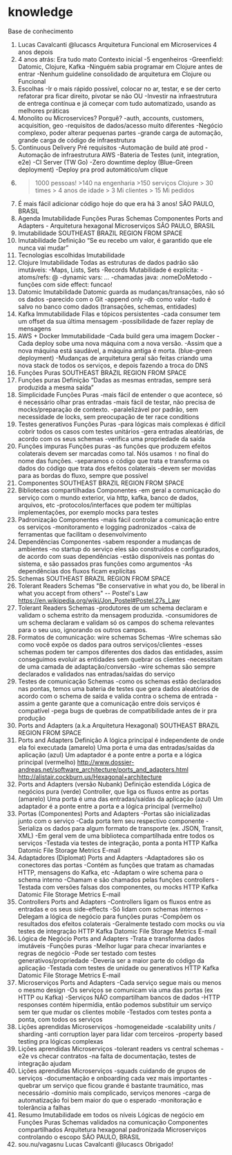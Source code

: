 # knowledge
Base de conhecimento

1. Lucas Cavalcanti @lucascs Arquitetura Funcional em Microservices 4 anos depois
2. 4 anos atrás: Era tudo mato Contexto inicial -5 engenheiros -Greenfield: Datomic, Clojure, Kafka -Ninguém sabia programar em Clojure antes de entrar -Nenhum guideline consolidado de arquitetura em Clojure ou Funcional
3. Escolhas -Ir o mais rápido possível, colocar no ar, testar, e se der certo refatorar pra ficar direito, pivotar se não OU -Investir na infraestrutura de entrega contínua e já começar com tudo automatizado, usando as melhores práticas
4. Monolito ou Microservices? Porquê? -auth, accounts, customers, acquisition, geo -requisitos de dados/acesso muito diferentes -Negócio complexo, poder alterar pequenas partes -grande carga de automação, grande carga de código de infraestrutura
5. Continuous Delivery Pré requisitos -Automação de build até prod -Automação de infraestrutura AWS -Bateria de Testes (unit, integration, e2e) -CI Server (TW Go) -Zero downtime deploy (Blue-Green deployment) -Deploy pra prod automático/um clique
6. >1000 pessoas! >140 na engenharia >150 serviços Clojure > 30 times > 4 anos de idade > 3 Mi clientes > 15 Mi pedidos
7. É mais fácil adicionar código hoje do que era há 3 anos! SÃO PAULO, BRASIL
8. Agenda Imutabilidade Funções Puras Schemas Componentes Ports and Adapters - Arquitetura hexagonal Microserviços SÃO PAULO, BRASIL
9. Imutabilidade SOUTHEAST BRAZIL REGION FROM SPACE
10. Imutabilidade Definição “Se eu recebo um valor, é garantido que ele nunca vai mudar”
11. Tecnologias escolhidas Imutabilidade
12. Clojure Imutabilidade Todas as estruturas de dados padrão são imutáveis: -Maps, Lists, Sets -Records Mutabilidade é explícita: -atoms/refs: @ -dynamic vars: *…* -chamadas java: .nomeDoMetodo -funções com side effect: funcao!
13. Datomic Imutabilidade Datomic guarda as mudanças/transações, não só os dados -parecido com o Git -append only -db como valor -tudo é salvo no banco como dados (transações, schemas, entidades)
14. Kafka Immutabilidade Filas e tópicos persistentes -cada consumer tem um offset da sua última mensagem -possibilidade de fazer replay de mensagens
15. AWS + Docker Immutabilidade -Cada build gera uma imagem Docker -Cada deploy sobe uma nova máquina com a nova versão. -Assim que a nova máquina está saudável, a máquina antiga é morta. (blue-green deployment) -Mudanças de arquitetura geral são feitas criando uma nova stack de todos os serviços, e depois fazendo a troca do DNS
16. Funções Puras SOUTHEAST BRAZIL REGION FROM SPACE
17. Funções puras Definição “Dadas as mesmas entradas, sempre será produzida a mesma saída”
18. Simplicidade Funções Puras -mais fácil de entender o que acontece, só é necessário olhar pras entradas -mais fácil de testar, não precisa de mocks/preparação de contexto. -paralelizável por padrão, sem necessidade de locks, sem preocupação de ter race conditions
19. Testes generativos Funções Puras -para lógicas mais complexas é difícil cobrir todos os casos com testes unitários -gera entradas aleatórias, de acordo com os seus schemas -verifica uma propriedade da saída
20. Funções impuras Funções puras -as funções que produzem efeitos colaterais devem ser marcadas como tal. Nós usamos `!` no final do nome das funções. -separamos o código que trata e transforma os dados do código que trata dos efeitos colaterais -devem ser movidas para as bordas do fluxo, sempre que possível
21. Componentes SOUTHEAST BRAZIL REGION FROM SPACE
22. Bibliotecas compartilhadas Componentes -em geral a comunicação do serviço com o mundo exterior, via http, kafka, banco de dados, arquivos, etc -protocolos/interfaces que podem ter múltiplas implementações, por exemplo mocks para testes
23. Padronização Componentes -mais fácil controlar a comunicação entre os serviços -monitoramento e logging padronizados -caixa de ferramentas que facilitam o desenvolvimento
24. Dependências Componentes -sabem responder a mudanças de ambientes -no startup do serviço eles são construídos e configurados, de acordo com suas dependências -estão disponíveis nas pontas do sistema, e são passados pras funções como argumentos -As dependências dos fluxos ficam explícitas
25. Schemas SOUTHEAST BRAZIL REGION FROM SPACE
26. Tolerant Readers Schemas "Be conservative in what you do, be liberal in what you accept from others" -- Postel's Law https://en.wikipedia.org/wiki/Jon_Postel#Postel.27s_Law
27. Tolerant Readers Schemas -produtores de um schema declaram e validam o schema estrito da mensagem produzida. -consumidores de um schema declaram e validam só os campos do schema relevantes para o seu uso, ignorando os outros campos.
28. Formatos de comunicação: wire schemas Schemas -Wire schemas são como você expõe os dados para outros serviços/clientes -esses schemas podem ter campos diferentes dos dados das entidades, assim conseguimos evoluir as entidades sem quebrar os clientes -necessitam de uma camada de adaptação/conversão -wire schemas são sempre declarados e validados nas entradas/saídas do serviço
29. Testes de comunicação Schemas -como os schemas estão declarados nas pontas, temos uma bateria de testes que gera dados aleatórios de acordo com o schema de saída e valida contra o schema de entrada -assim a gente garante que a comunicação entre dois serviços é compatível -pega bugs de quebras de compatibilidade antes de ir pra produção
30. Ports and Adapters (a.k.a Arquitetura Hexagonal) SOUTHEAST BRAZIL REGION FROM SPACE
31. Ports and Adapters Definição A lógica principal é independente de onde ela foi executada (amarelo) Uma porta é uma das entradas/saídas da aplicação (azul) Um adaptador é a ponte entre a porta e a lógica principal (vermelho) http://www.dossier-andreas.net/software_architecture/ports_and_adapters.html http://alistair.cockburn.us/Hexagonal+architecture
32. Ports and Adapters (versão Nubank) Definição estendida Lógica de negócios pura (verde) Controller, que liga os fluxos entre as portas (amarelo) Uma porta é uma das entradas/saídas da aplicação (azul) Um adaptador é a ponte entre a porta e a lógica principal (vermelho)
33. Portas (Componentes) Ports and Adapters -Portas são inicializadas junto com o serviço -Cada porta tem seu respectivo componente -Serializa os dados para algum formato de transporte (ex. JSON, Transit, XML) -Em geral vem de uma biblioteca compartilhada entre todos os serviços -Testada via testes de integração, ponta a ponta HTTP Kafka Datomic File Storage Metrics E-mail
34. Adaptadores (Diplomat) Ports and Adapters -Adaptadores são os conectores das portas -Contém as funções que tratam as chamadas HTTP, mensagens do Kafka, etc -Adaptam o wire schema para o schema interno -Chamam e são chamados pelas funções controllers - Testada com versões falsas dos componentes, ou mocks HTTP Kafka Datomic File Storage Metrics E-mail
35. Controllers Ports and Adapters -Controllers ligam os fluxos entre as entradas e os seus side-effects -Só lidam com schemas internos -Delegam a lógica de negócio para funções puras -Compõem os resultados dos efeitos colaterais -Geralmente testado com mocks ou via testes de integração HTTP Kafka Datomic File Storage Metrics E-mail
36. Lógica de Negócio Ports and Adapters -Trata e transforma dados imutáveis -Funções puras -Melhor lugar para checar invariantes e regras de negócio -Pode ser testado com testes generativos/propriedade -Deveria ser a maior parte do código da aplicação -Testada com testes de unidade ou generativos HTTP Kafka Datomic File Storage Metrics E-mail
37. Microserviços Ports and Adapters -Cada serviço segue mais ou menos o mesmo design -Os serviços se comunicam via uma das portas (ex HTTP ou Kafka) -Serviços NÃO compartilham bancos de dados -HTTP responses contém hipermídia, então podemos substituir um serviço sem ter que mudar os clientes mobile -Testados com testes ponta a ponta, com todos os serviços
38. Lições aprendidas Microserviços -homogeneidade -scalability units / sharding -anti corruption layer para lidar com terceiros -property based testing pra lógicas complexas
39. Lições aprendidas Microserviços -tolerant readers vs central schemas -e2e vs checar contratos -na falta de documentação, testes de integração ajudam
40. Lições aprendidas Microserviços -squads cuidando de grupos de serviços -documentação e onboarding cada vez mais importantes -quebrar um serviço que ficou grande é bastante traumático, mas necessário -domínio mais complicado, serviços menores -carga de automatização foi bem maior do que o esperado -monitoração e tolerância a falhas
41. Resumo Imutabilidade em todos os níveis Lógicas de negócio em Funções Puras Schemas validados na comunicação Componentes compartilhados Arquitetura hexagonal padronizada Microserviços controlando o escopo SÃO PAULO, BRASIL
42. sou.nu/vagasnu Lucas Cavalcanti @lucascs Obrigado!

